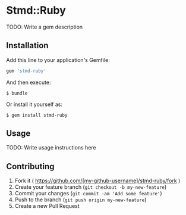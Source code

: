 # Stmd::Ruby

TODO: Write a gem description

## Installation

Add this line to your application's Gemfile:

```ruby
gem 'stmd-ruby'
```

And then execute:

    $ bundle

Or install it yourself as:

    $ gem install stmd-ruby

## Usage

TODO: Write usage instructions here

## Contributing

1. Fork it ( https://github.com/[my-github-username]/stmd-ruby/fork )
2. Create your feature branch (`git checkout -b my-new-feature`)
3. Commit your changes (`git commit -am 'Add some feature'`)
4. Push to the branch (`git push origin my-new-feature`)
5. Create a new Pull Request
